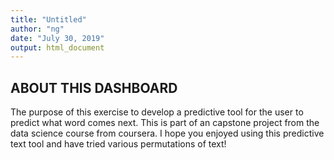 ```yaml
---
title: "Untitled"
author: "ng"
date: "July 30, 2019"
output: html_document
---
```


## ABOUT THIS DASHBOARD

The purpose of this exercise to develop a predictive tool for the user to predict what word comes next. This is part of an capstone project from the data science course from coursera. I hope you enjoyed using this predictive text tool and have tried various permutations of text!